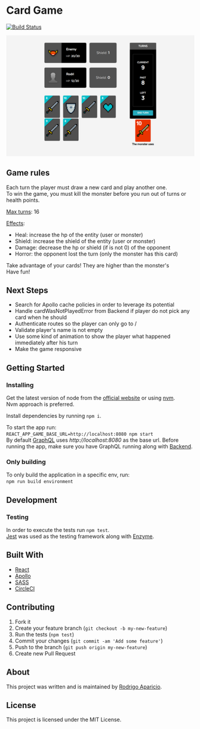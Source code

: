 # Card Game

[![Build Status](https://circleci.com/gh/raparicio6/card-game-react.svg?style=shield)](https://circleci.com/gh/raparicio6/card-game-react)

<img alt="App" src="./app-image.png">

## Game rules

Each turn the player must draw a new card and play another one.  
To win the game, you must kill the monster before you run out of turns or health points.‍

<ins>Max turns</ins>: 16

<ins>Effects</ins>:  
* Heal: increase the hp of the entity (user or monster)  
* Shield: increase the shield of the entity (user or monster)  
* Damage: decrease the hp or shield (if is not 0) of the opponent  
* Horror: the opponent lost the turn (only the monster has this card)  

Take advantage of your cards! They are higher than the monster's  
Have fun!

## Next Steps
* Search for Apollo cache policies in order to leverage its potential
* Handle cardWasNotPlayedError from Backend if player do not pick any card when he should
* Authenticate routes so the player can only go to /
* Validate player's name is not empty
* Use some kind of animation to show the player what happened immediately after his turn
* Make the game responsive

## Getting Started

### Installing

Get the latest version of node from the [official website](https://nodejs.org/) or using [nvm](https://github.com/creationix/nvm).  
Nvm approach is preferred.

Install dependencies by running `npm i`.

To start the app run:  
`REACT_APP_GAME_BASE_URL=http://localhost:8080 npm start`  
By default [GraphQL](https://github.com/raparicio6/card-game-graphql) uses *http://localhost:8080* as the base url. Before running the app, make sure you have GraphQL running along with [Backend](https://github.com/raparicio6/card-game-node).

### Only building

To only build the application in a specific env, run:  
`npm run build environment`

## Development

### Testing

In order to execute the tests run `npm test`.  
[Jest](https://jestjs.io/) was used as the testing framework along with [Enzyme](https://airbnb.io/enzyme/).

## Built With

* [React](https://reactjs.org/)
* [Apollo](https://www.apollographql.com/docs/react/)
* [SASS](https://sass-lang.com/)
* [CircleCI](https://circleci.com/)

## Contributing

1. Fork it
2. Create your feature branch (`git checkout -b my-new-feature`)
3. Run the tests (`npm test`)
4. Commit your changes (`git commit -am 'Add some feature'`)
5. Push to the branch (`git push origin my-new-feature`)
6. Create new Pull Request

## About

This project was written and is maintained by [Rodrigo Aparicio](https://github.com/raparicio6).

## License

This project is licensed under the MIT License.

